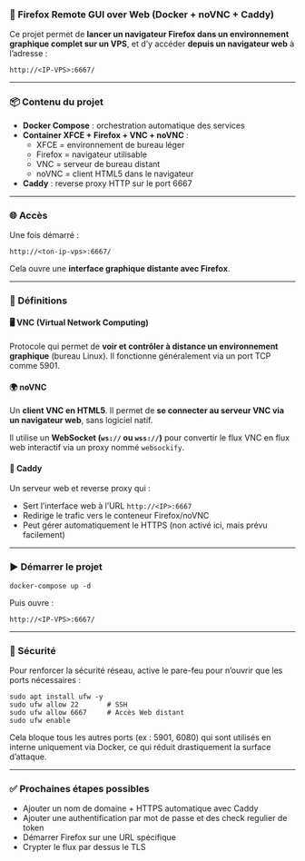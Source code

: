 ### 🦊 Firefox Remote GUI over Web (Docker + noVNC + Caddy)

Ce projet permet de **lancer un navigateur Firefox dans un environnement graphique complet sur un VPS**, et d’y accéder **depuis un navigateur web** à l’adresse :

```
http://<IP-VPS>:6667/
```

---

### 📦 Contenu du projet

- **Docker Compose** : orchestration automatique des services
- **Container XFCE + Firefox + VNC + noVNC** :
  - XFCE = environnement de bureau léger
  - Firefox = navigateur utilisable
  - VNC = serveur de bureau distant
  - noVNC = client HTML5 dans le navigateur
- **Caddy** : reverse proxy HTTP sur le port 6667

---

### 🌐 Accès

Une fois démarré :

```
http://<ton-ip-vps>:6667/
```

Cela ouvre une **interface graphique distante avec Firefox**.

---

### 🧠 Définitions

#### 🖥️ VNC (Virtual Network Computing)

Protocole qui permet de **voir et contrôler à distance un environnement graphique** (bureau Linux). Il fonctionne généralement via un port TCP comme 5901.

#### 🌍 noVNC

Un **client VNC en HTML5**. Il permet de **se connecter au serveur VNC via un navigateur web**, sans logiciel natif.

Il utilise un **WebSocket (`ws://` ou `wss://`)** pour convertir le flux VNC en flux web interactif via un proxy nommé `websockify`.

#### 🧰 Caddy

Un serveur web et reverse proxy qui :

- Sert l’interface web à l’URL `http://<IP>:6667`
- Redirige le trafic vers le conteneur Firefox/noVNC
- Peut gérer automatiquement le HTTPS (non activé ici, mais prévu facilement)

---

### ▶️ Démarrer le projet

```
docker-compose up -d
```

Puis ouvre :

```
http://<IP-VPS>:6667/
```

---

### 🔐 Sécurité

Pour renforcer la sécurité réseau, active le pare-feu pour n’ouvrir que les ports nécessaires :

```
sudo apt install ufw -y
sudo ufw allow 22       # SSH
sudo ufw allow 6667     # Accès Web distant
sudo ufw enable
```

Cela bloque tous les autres ports (ex : 5901, 6080) qui sont utilisés en interne uniquement via Docker, ce qui réduit drastiquement la surface d’attaque.

---

### ✅ Prochaines étapes possibles

- Ajouter un nom de domaine + HTTPS automatique avec Caddy
- Ajouter une authentification par mot de passe et des check regulier de token
- Démarrer Firefox sur une URL spécifique
- Crypter le flux par dessus le TLS
